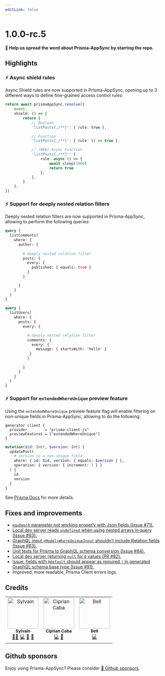 ```yaml
---
editLink: false
---
```


# 1.0.0-rc.5

**🌟 Help us spread the word about Prisma-AppSync by starring the repo.**

## Highlights

### ⚡️ Async shield rules

Async Shield rules are now supported in Prisma-AppSync, opening up to 3 different ways to define fine-grained access control rules:

```ts
return await prismaAppSync.resolve({
    event,
    shield: () => {
        return {
            // Boolean
            'listPosts{,/**}': { rule: true },

            // Function
            'listPosts{,/**}': { rule: () => true },

            // (NEW) Async Function
            'listPosts{,/**}': {
                rule: async () => {
                    await sleep(1000)
                    return true
                },
            },
        }
    },
})
```

### ⚡️ Support for deeply nested relation filters

Deeply nested relation filters are now supported in Prisma-AppSync, allowing to perform the following queries:

```graphql
query {
  listComments(
    where: {
      author: {
  
        # deeply nested relation filter
        posts: {
          every: {
            published: { equals: true }
          }
        }

      }
    }
  )
}
```

```graphql
query {
  listUsers(
    where: {
      posts: {
        every: {

          # deeply nested relation filter
          comments: {
            every: {
              message: { startsWith: 'hello' }
           }
          }

        }
      }
    }
  )
}
```

### ⚡️ Support for `extendedWhereUnique` preview feature

Using the `extendedWhereUnique` preview feature flag will enable filtering on non-unique fields in Prisma-AppSync, allowing to do the following:

```prisma
generator client {
  provider        = "prisma-client-js"
  previewFeatures = ["extendedWhereUnique"]
}
```

```graphql
mutation($id: Int!, $version: Int) {
  updatePost(
    # version is a non-unique field
    where: { id: $id, version: { equals: $version } },
    operation: { version: { increment: 1 } }
  ) {
    id
    version
  }
}
```

See [Prisma Docs](https://www.prisma.io/docs/reference/api-reference/prisma-client-reference#filter-on-non-unique-fields-with-userwhereuniqueinput) for more details.

## Fixes and improvements

- [`maxDepth` parameter not working properly with Json fields (Issue #71).](https://github.com/maoosi/prisma-appsync/issues/71)
- [Local dev server reads `undefined` when using nested arrays in query (Issue #83).](https://github.com/maoosi/prisma-appsync/issues/81)
- [GraphQL input `<Model>WhereUniqueInput` shouldn’t include Relation fields (Issue #83).](https://github.com/maoosi/prisma-appsync/issues/83)
- [Unit tests for Prisma to GraphQL schema conversion (Issue #84).](https://github.com/maoosi/prisma-appsync/issues/84)
- [Local dev server returning `null` for `0` values (PR #82).](https://github.com/maoosi/prisma-appsync/pull/82)
- [Issue: fields with `@default` should appear as required `!` in generated GraphQL schema base type (Issue #91).](https://github.com/maoosi/prisma-appsync/issues/91)
- Improved, more readable, Prisma Client errors logs.

## Credits

<table>
  <tbody>
    <tr>
      <td align="center"><a href="https://sylvainsimao.fr"><img src="https://avatars.githubusercontent.com/u/4679377?v=4?s=100" width="100px;" alt="Sylvain"/><br /><sub><b>Sylvain</b></sub></a><br /><a href="#maintainer-maoosi" title="Maintainer">🧙‍♂️</a> <a href="https://github.com/maoosi/prisma-appsync/commits?author=maoosi" title="Code">💻</a> <a href="#ideas-maoosi" title="Ideas, Planning, & Feedback">🤔</a> <a href="https://github.com/maoosi/prisma-appsync/commits?author=maoosi" title="Documentation">📖</a></td>
      <td align="center"><a href="http://www.cipriancaba.com"><img src="https://avatars.githubusercontent.com/u/695515?v=4?s=100" width="100px;" alt="Ciprian Caba"/><br /><sub><b>Ciprian Caba</b></sub></a><br /><a href="https://github.com/maoosi/prisma-appsync/commits?author=cipriancaba" title="Code">💻</a> <a href="#ideas-cipriancaba" title="Ideas, Planning, & Feedback">🤔</a></td>
      <td align="center"><a href="http://bell.moe"><img src="https://avatars.githubusercontent.com/u/3979239?v=4?s=100" width="100px;" alt="Bell"/><br /><sub><b>Bell</b></sub></a><br /><a href="https://github.com/maoosi/prisma-appsync/commits?author=Tenrys" title="Code">💻</a></td>
    </tr>
  </tbody>
</table>

## Github sponsors

Enjoy using Prisma-AppSync? Please consider [💛 Github sponsors](https://github.com/sponsors/maoosi).
